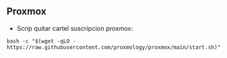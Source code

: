 ## Proxmox



- Scrip quitar cartel suscripcion proxmox:
```
bash -c "$(wget -qLO - https://raw.githubusercontent.com/proxmology/proxmox/main/start.sh)"
```


